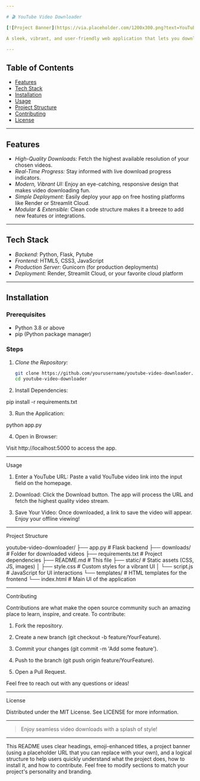 ```yaml
---

# 🎬 YouTube Video Downloader

[![Project Banner](https://via.placeholder.com/1200x300.png?text=YouTube+Video+Downloader)](https://github.com/yourusername/youtube-video-downloader)

A sleek, vibrant, and user-friendly web application that lets you download your favorite YouTube videos in high quality. Built with Python, Flask, and Pytube, this project brings together an elegant interface and robust functionality for an unbeatable user experience.

---
```


## Table of Contents

- [Features](#features)
- [Tech Stack](#tech-stack)
- [Installation](#installation)
- [Usage](#usage)
- [Project Structure](#project-structure)
- [Contributing](#contributing)
- [License](#license)

---

## Features

- *High-Quality Downloads:* Fetch the highest available resolution of your chosen videos.
- *Real-Time Progress:* Stay informed with live download progress indicators.
- *Modern, Vibrant UI:* Enjoy an eye-catching, responsive design that makes video downloading fun.
- *Simple Deployment:* Easily deploy your app on free hosting platforms like Render or Streamlit Cloud.
- *Modular & Extensible:* Clean code structure makes it a breeze to add new features or integrations.

---

## Tech Stack

- *Backend:* Python, Flask, Pytube
- *Frontend:* HTML5, CSS3, JavaScript
- *Production Server:* Gunicorn (for production deployments)
- *Deployment:* Render, Streamlit Cloud, or your favorite cloud platform

---

## Installation

### Prerequisites

- Python 3.8 or above
- pip (Python package manager)

### Steps

1. *Clone the Repository:*

   ```bash
   git clone https://github.com/yourusername/youtube-video-downloader.git
   cd youtube-video-downloader

2. Install Dependencies:

pip install -r requirements.txt


3. Run the Application:

python app.py


4. Open in Browser:

Visit http://localhost:5000 to access the app.




---

Usage

1. Enter a YouTube URL:
Paste a valid YouTube video link into the input field on the homepage.


2. Download:
Click the Download button. The app will process the URL and fetch the highest quality video stream.


3. Save Your Video:
Once downloaded, a link to save the video will appear. Enjoy your offline viewing!




---

Project Structure

youtube-video-downloader/
├── app.py             # Flask backend
├── downloads/         # Folder for downloaded videos
├── requirements.txt   # Project dependencies
├── README.md          # This file
├── static/            # Static assets (CSS, JS, images)
│   ├── style.css      # Custom styles for a vibrant UI
│   └── script.js      # JavaScript for UI interactions
└── templates/         # HTML templates for the frontend
    └── index.html     # Main UI of the application


---

Contributing

Contributions are what make the open source community such an amazing place to learn, inspire, and create. To contribute:

1. Fork the repository.


2. Create a new branch (git checkout -b feature/YourFeature).


3. Commit your changes (git commit -m 'Add some feature').


4. Push to the branch (git push origin feature/YourFeature).


5. Open a Pull Request.



Feel free to reach out with any questions or ideas!


---

License

Distributed under the MIT License. See LICENSE for more information.


---

> Enjoy seamless video downloads with a splash of style!



---

This README uses clear headings, emoji-enhanced titles, a project banner (using a placeholder URL that you can replace with your own), and a logical structure to help users quickly understand what the project does, how to install it, and how to contribute. Feel free to modify sections to match your project's personality and branding.